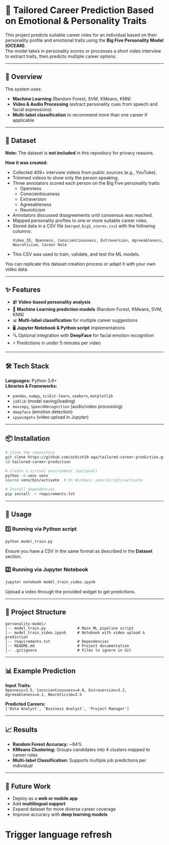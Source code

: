 # 🎯 Tailored Career Prediction Based on Emotional & Personality Traits

This project predicts suitable career roles for an individual based on their personality profile and emotional traits using the **Big Five Personality Model (OCEAN)**.  
The model takes in personality scores or processes a short video interview to extract traits, then predicts multiple career options.

---

## 📌 Overview
The system uses:
- **Machine Learning** (Random Forest, SVM, KMeans, KNN)
- **Video & Audio Processing** (extract personality cues from speech and facial expressions)
- **Multi-label classification** to recommend more than one career if applicable

---

## 📂 Dataset
**Note:** The dataset is **not included** in this repository for privacy reasons.

**How it was created:**
- Collected 409+ interview videos from public sources (e.g., YouTube).
- Trimmed videos to show only the person speaking.
- Three annotators scored each person on the Big Five personality traits:
  - Openness
  - Conscientiousness
  - Extraversion
  - Agreeableness
  - Neuroticism
- Annotators discussed disagreements until consensus was reached.
- Mapped personality profiles to one or more suitable career roles.
- Stored data in a CSV file (`merged_big5_scores.csv`) with the following columns:
  ```
  Video_ID, Openness, Conscientiousness, Extraversion, Agreeableness, Neuroticism, Career Role
  ```
- This CSV was used to train, validate, and test the ML models.

You can replicate this dataset creation process or adapt it with your own video data.

---

## ✨ Features
- 📹 **Video-based personality analysis**
- 🧠 **Machine Learning prediction models** (Random Forest, KMeans, SVM, KNN)
- 📊 **Multi-label classification** for multiple career suggestions
- 🖥 **Jupyter Notebook & Python script** implementations
- 🔍 Optional integration with **DeepFace** for facial emotion recognition
- ⚡ Predictions in under 5 minutes per video

---

## 🛠 Tech Stack
**Languages:** Python 3.8+  
**Libraries & Frameworks:**
- `pandas`, `numpy`, `scikit-learn`, `seaborn`, `matplotlib`
- `joblib` (model saving/loading)
- `moviepy`, `SpeechRecognition` (audio/video processing)
- `deepface` (emotion detection)
- `ipywidgets` (video upload in Jupyter)

---

## 📦 Installation
```bash
# Clone the repository
git clone https://github.com/ashish10-aga/tailored-career-prediction.git
cd tailored-career-prediction

# Create a virtual environment (optional)
python -m venv venv
source venv/bin/activate  # On Windows: venv\Scripts\activate

# Install dependencies
pip install -r requirements.txt
```

---

## 🚀 Usage

### **1️⃣ Running via Python script**
```bash
python model_train.py
```
Ensure you have a CSV in the same format as described in the **Dataset** section.

### **2️⃣ Running via Jupyter Notebook**
```bash
jupyter notebook model_train_video.ipynb
```
Upload a video through the provided widget to get predictions.

---

## 📂 Project Structure
```
personality-model/
│-- model_train.py              # Main ML pipeline script
│-- model_train_video.ipynb     # Notebook with video upload & prediction
│-- requirements.txt            # Dependencies
│-- README.md                   # Project documentation
│-- .gitignore                  # Files to ignore in Git
```

---

## 📊 Example Prediction
**Input Traits:**  
`Openness=3.5, Conscientiousness=4.0, Extraversion=3.2, Agreeableness=4.1, Neuroticism=2.5`

**Predicted Careers:**  
`['Data Analyst', 'Business Analyst', 'Project Manager']`

---

## 📈 Results
- **Random Forest Accuracy:** ~84%  
- **KMeans Clustering:** Groups candidates into 4 clusters mapped to career roles
- **Multi-label Classification:** Supports multiple job predictions per individual

---

## 📌 Future Work
- Deploy as a **web or mobile app**
- Add **multilingual support**
- Expand dataset for more diverse career coverage
- Improve accuracy with **deep learning models**
# Trigger language refresh 
